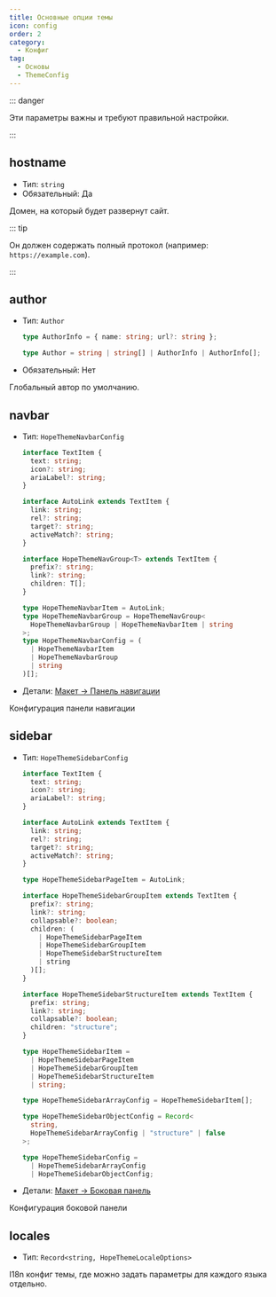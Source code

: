 ```yaml
---
title: Основные опции темы
icon: config
order: 2
category:
  - Конфиг
tag:
  - Основы
  - ThemeConfig
---
```


::: danger

Эти параметры важны и требуют правильной настройки.

:::

<!-- more -->

## hostname <Badge text="Только root" type="warning" />

- Тип: `string`
- Обязательный: Да

Домен, на который будет развернут сайт.

::: tip

Он должен содержать полный протокол (например: `https://example.com`).

:::

## author

- Тип: `Author`

  ```ts
  type AuthorInfo = { name: string; url?: string };

  type Author = string | string[] | AuthorInfo | AuthorInfo[];
  ```

- Обязательный: Нет

Глобальный автор по умолчанию.

## navbar

- Тип: `HopeThemeNavbarConfig`

  ```ts
  interface TextItem {
    text: string;
    icon?: string;
    ariaLabel?: string;
  }

  interface AutoLink extends TextItem {
    link: string;
    rel?: string;
    target?: string;
    activeMatch?: string;
  }

  interface HopeThemeNavGroup<T> extends TextItem {
    prefix?: string;
    link?: string;
    children: T[];
  }

  type HopeThemeNavbarItem = AutoLink;
  type HopeThemeNavbarGroup = HopeThemeNavGroup<
    HopeThemeNavbarGroup | HopeThemeNavbarItem | string
  >;
  type HopeThemeNavbarConfig = (
    | HopeThemeNavbarItem
    | HopeThemeNavbarGroup
    | string
  )[];
  ```

- Детали: [Макет → Панель навигации](../../guide/layout/navbar.md)

Конфигурация панели навигации

## sidebar

- Тип: `HopeThemeSidebarConfig`

  ```ts
  interface TextItem {
    text: string;
    icon?: string;
    ariaLabel?: string;
  }

  interface AutoLink extends TextItem {
    link: string;
    rel?: string;
    target?: string;
    activeMatch?: string;
  }

  type HopeThemeSidebarPageItem = AutoLink;

  interface HopeThemeSidebarGroupItem extends TextItem {
    prefix?: string;
    link?: string;
    collapsable?: boolean;
    children: (
      | HopeThemeSidebarPageItem
      | HopeThemeSidebarGroupItem
      | HopeThemeSidebarStructureItem
      | string
    )[];
  }

  interface HopeThemeSidebarStructureItem extends TextItem {
    prefix: string;
    link?: string;
    collapsable?: boolean;
    children: "structure";
  }

  type HopeThemeSidebarItem =
    | HopeThemeSidebarPageItem
    | HopeThemeSidebarGroupItem
    | HopeThemeSidebarStructureItem
    | string;

  type HopeThemeSidebarArrayConfig = HopeThemeSidebarItem[];

  type HopeThemeSidebarObjectConfig = Record<
    string,
    HopeThemeSidebarArrayConfig | "structure" | false
  >;

  type HopeThemeSidebarConfig =
    | HopeThemeSidebarArrayConfig
    | HopeThemeSidebarObjectConfig;
  ```

- Детали: [Макет → Боковая панель](../../guide/layout/sidebar.md)

Конфигурация боковой панели

## locales

- Тип: `Record<string, HopeThemeLocaleOptions>`

I18n конфиг темы, где можно задать параметры для каждого языка отдельно.
